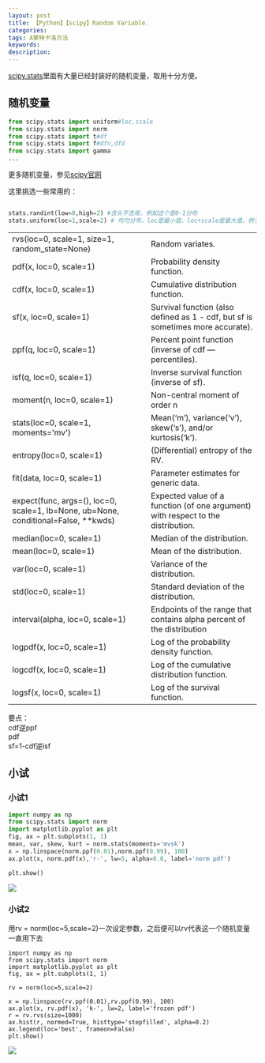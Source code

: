 ```yaml
---
layout: post
title: 【Python】【scipy】Random Variable.
categories:
tags: A蒙特卡洛方法
keywords:
description:
---
```


[scipy.stats](https://docs.scipy.org/doc/scipy/reference/stats.html)里面有大量已经封装好的随机变量，取用十分方便。  


## 随机变量

```py
from scipy.stats import uniform#loc,scale
from scipy.stats import norm
from scipy.stats import t#df
from scipy.stats import f#dfn,dfd
from scipy.stats import gamma
...
```
更多随机变量，参见<a href='https://docs.scipy.org/doc/scipy/reference/stats.html' target="stats">scipy官网</a>

这里挑选一些常用的：
```py

stats.randint(low=0,high=2) #含头不含尾，例如这个是0-1分布
stats.uniform(loc=1,scale=2) # 均匀分布，loc是最小值，loc+scale是最大值，例子是1~3之间的均匀分布


```

|||
|--|--|
|rvs(loc=0, scale=1, size=1, random_state=None)	|Random variates.
|pdf(x, loc=0, scale=1)|	Probability density function.
|cdf(x, loc=0, scale=1)|	Cumulative distribution function.
|sf(x, loc=0, scale=1)|	Survival function (also defined as 1 - cdf, but sf is sometimes more accurate).
|ppf(q, loc=0, scale=1)|	Percent point function (inverse of cdf — percentiles).
|isf(q, loc=0, scale=1)|	Inverse survival function (inverse of sf).
|moment(n, loc=0, scale=1)|	Non-central moment of order n
|stats(loc=0, scale=1, moments='mv')|	Mean(‘m’), variance(‘v’), skew(‘s’), and/or kurtosis(‘k’).
|entropy(loc=0, scale=1)|	(Differential) entropy of the RV.
|fit(data, loc=0, scale=1)|	Parameter estimates for generic data.
|expect(func, args=(), loc=0, scale=1, lb=None, ub=None, conditional=False, **kwds)|	Expected value of a function (of one argument) with respect to the distribution.
|median(loc=0, scale=1)|	Median of the distribution.
|mean(loc=0, scale=1)|	Mean of the distribution.
|var(loc=0, scale=1)|	Variance of the distribution.
|std(loc=0, scale=1)|	Standard deviation of the distribution.
|interval(alpha, loc=0, scale=1)|	Endpoints of the range that contains alpha percent of the distribution
|logpdf(x, loc=0, scale=1)|	Log of the probability density function.
|logcdf(x, loc=0, scale=1)|	Log of the cumulative distribution function.
|logsf(x, loc=0, scale=1)|	Log of the survival function.

要点：  
cdf逆ppf  
pdf  
sf=1-cdf逆isf  

## 小试

### 小试1
```py
import numpy as np
from scipy.stats import norm
import matplotlib.pyplot as plt
fig, ax = plt.subplots(1, 1)
mean, var, skew, kurt = norm.stats(moments='mvsk')
x = np.linspace(norm.ppf(0.01),norm.ppf(0.99), 100)
ax.plot(x, norm.pdf(x),'r-', lw=5, alpha=0.6, label='norm pdf')

plt.show()
```
<img src='http://www.guofei.site/public/postimg/scipyrv2.png'>

### 小试2

用rv = norm(loc=5,scale=2)一次设定参数，之后便可以rv代表这一个随机变量一直用下去  

```
import numpy as np
from scipy.stats import norm
import matplotlib.pyplot as plt
fig, ax = plt.subplots(1, 1)

rv = norm(loc=5,scale=2)

x = np.linspace(rv.ppf(0.01),rv.ppf(0.99), 100)
ax.plot(x, rv.pdf(x), 'k-', lw=2, label='frozen pdf')
r = rv.rvs(size=1000)
ax.hist(r, normed=True, histtype='stepfilled', alpha=0.2)
ax.legend(loc='best', frameon=False)
plt.show()
```

<img src='http://www.guofei.site/public/postimg/scipyrv1.png'>
